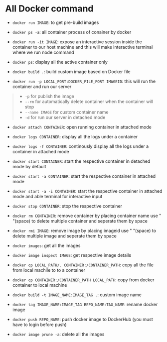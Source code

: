# All Docker command

- `docker run IMAGE`: to get pre-build images

- `docker ps -a`: all container process of conainer by docker

- `docker run -it IMAGE`: expose an interactive session inside the container to our host machine and this will make interactive terminal where we run node command

- `docker ps`: display all the active container only

- `docker build .`: build custom image based on Docker file

- `docker run -p LOCAL_PORT:DOCKER_FILE_PORT IMAGEID`: this will run the container and run our server
> - `-p` for publish the image
> - `--rm` for automatically delete container when the container will stop
> - `--name IMAGE` for custom container name
> - `-d` for run our server in detached mode

- `docker attach CONTAINER`: open running container in attached mode

- `docker logs CONTAINER`: display all the logs under a container

- `docker logs -f CONTAINER`: continously display all the logs under a container in attached mode

- `docker start CONTAINER`: start the respective container in detached mode by default

- `docker start -a CONTAINER`: start the respective container in attached mode

- `docker start -a -i CONTAINER`: start the respective container in attached mode and able terminal for interactive input

- `docker stop CONTAINER`: stop the respective container

- `docker rm CONTAINER`: remove container by placing container name use " "(space) to delete multiple container and seperate them by space

- `docker rmi IMAGE`: remove image by placing imageid use " "(space) to delete multiple image and seperate them by space

- `docker images`: get all the images

- `docker image inspect IMAGE`: get respective image details

- `docker cp LOCAL_PATH/. CONTAINER:/CONTAINER_PATH`: copy all the file from local machile to to a container

- `docker cp CONTAINER:/CONTAINER_PATH LOCAL_PATH`: copy from docker container to local machine

- `docker build -t IMAGE_NAME:IMAGE_TAG .`: custom image name

- `docker tag IMAGE_NAME:IMAGE_TAG REPO_NAME:TAG_NAME`: rename docker image

- `docker push REPO_NAME`: push docker image to DockerHub (you must have to login before push)

- `docker image prune -a`: delete all the images